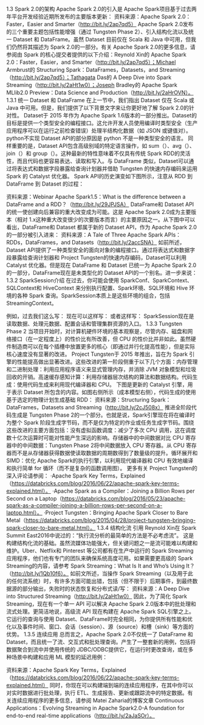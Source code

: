 
1.3 Spark 2.0的架构
Apache Spark 2.0的引入是 Apache Spark项目基于过去两年平台开发经验近期所发布的主要版本更新：
资料来源：Apache Spark 2.0：Faster，Easier and Smarter（http://bit.ly/2ap7qd5）
Apache Spark 2.0发布的三个重要主题包括性能增强（通过 Tungsten Phase 2）、引入结构化流以及统一 Dataset 和 DataFrame。虽然 Dataset 目前仅在 Scala 和 Java 中可用，但我们仍然将其描述为 Spark 2.0的一部分。有关 Apache Spark 2.0的更多信息，请参阅由 Spark 的核心提交者提供的以下介绍：Reynold Xin的 Apache Spark 2.0：Faster，Easier，and Smarter（http://bit.ly/2ap7qd5）；Michael Armbrust的 Structuring Spark：DataFrames，Datasets，and Streaming（http://bit.ly/2ap7qd5）；Tathagata Das的 A Deep Dive into Spark Streaming（http://bit.ly/2aHt1w0）；Joseph Bradley的 Apache Spark MLlib2.0 Preview：Data Science and Production（http://bit.ly/2aHrOVN）。
1.3.1 统一 Dataset 和 DataFrame
在上一节中，我们指出 Dataset 仅在 Scala 或 Java 中可用。但是，我们提供了以下背景文字来让你更好地了解 Spark 2.0的针对性。
Dataset于 2015 年作为 Apache Spark 1.6版本的一部分推出。Dataset的目标是提供一个类型安全的编程接口。这允许开发人员使用编译时类型安全（生产应用程序可以在运行之前检查错误）处理半结构化数据（如 JSON 或键值对）。python不实现 Dataset API的部分原因是 python 不是一种类型安全的语言。
同样重要的是，Dataset API包含高级别域的特定语言操作，如 sum（）、avg（）、join（）和 group（）。这种最新的特性意味着不仅具有传统 Spark RDD的灵活性，而且代码也更容易表达、读取和写入。与 DataFrame 类似，Dataset可以通过将表达式和数据字段暴露给查询计划器并借助 Tungsten 的快速内存编码来运用 Spark 的 Catalyst 优化器。
Spark API的历史演变如下图所示，注意从 RDD 到 DataFrame 到 Dataset 的过程：



资料来源：Webinar Apache Spark1.5：What is the difference between a DataFrame and a RDD？（http://bit.ly/29JPJSA）
DataFrame和 Dataset API的统一使创建向后兼容的重大改变成为可能。这是 Apache Spark 2.0成为主要版本（相对 1.x这种重大改变很少的次要版本而言）的主要原因之一。从下图中可以看出，DataFrame和 Dataset 都属于新的 Dataset API，作为 Apache Spark 2.0的一部分被引入进来：
资料来源：A Tale of Three Apache Spark APIs：RDDs，DataFrames，and Datasets（http://bit.ly/2accSNA）
如前所述，Dataset API提供了一种类型安全的面向对象的编程接口。通过将表达式和数据字段暴露给查询计划器和 Project Tungsten的快速内存编码，Dataset可以利用 Catalyst 优化器。但是现在 DataFrame 和 Dataset 已统一为 Apache Spark 2.0的一部分，DataFrame现在是未类型化的 Dataset API的一个别名。进一步来说：
1.3.2 SparkSession介绍
在过去，你可能会使用 SparkConf、SparkContext、SQLContext和 HiveContext 来分别执行配置、Spark环境、SQL环境和 Hive 环境的各种 Spark 查询。SparkSession本质上是这些环境的组合，包括 StreamingContext。


例如，过去我们这么写：
现在可以这样写：
或者这样写：
SparkSession现在是读取数据、处理元数据、配置会话和管理集群资源的入口。
1.3.3 Tungsten Phase 2
当项目开始时，对计算机硬件环境的基本观察是，尽管内存、磁盘和网络接口（在一定程度上）的性价比有所改善，但 CPU 的性价比并非如此。虽然硬件制造商可以在每个插槽中放置更多的核心（即通过并行化提高性能），但是实际核心速度没有显著的改进。
Project Tungsten于 2015 年推出，旨在为 Spark 引擎的性能提高做出显著改进。这些改进的第一阶段侧重于以下几个方面：内存管理和二进制处理：利用应用程序语义来显式管理内存，并消除 JVM 对象模型和垃圾回收的开销。高速缓存感知计算：利用存储器层次结构的算法和数据结构。代码生成：使用代码生成来利用现代编译器和 CPU。
下图是更新的 Catalyst 引擎，用于表示 Dataset 所包含的内容。如图右侧所示（成本模型右侧），代码生成的使用基于选定的物理计划生成基础 RDD：
资料来源：Structuring Spark：DataFrames，Datasets and Streaming（http://bit.ly/2cJ508x）
推进全阶段代码生成是 Tungsten Phase 2的一个部分。也就是说，Spark引擎现在将在编译时为整个 Spark 阶段生成字节码，而不是仅为特定的作业或任务生成字节码。围绕这些改进的主要方面包括：没有虚拟函数调度：减少了多次 CPU 调用，这在调度数十亿次运算时可能对性能产生深远的影响。存储器中的中间数据对比 CPU 寄存器中的中间数据：Tungsten Phase 2将中间数据放入 CPU 寄存器。从 CPU 寄存器而不是从存储器获得数据使读取数据的周期数得到了数量级的提升。循环展开和 SIMD：优化 Apache Spark的执行引擎，以利用现代编译器和 CPU 有效地编译和执行简单 for 循环（而不是复杂的函数调用图）。
更多有关 Project Tungsten的深入评论请参阅：
·Apache Spark Key Terms，Explained（https://databricks.com/blog/2016/06/22/apache-spark-key-terms-explained.html）。
·Apache Spark as a Compiler：Joining a Billion Rows per Second on a Laptop（https://databricks.com/blog/2016/05/23/apache-spark-as-a-compiler-joining-a-billion-rows-per-second-on-a-laptop.html）。
·Project Tungsten：Bringing Apache Spark Closer to Bare Metal（https://databricks.com/blog/2015/04/28/project-tungsten-bringing-spark-closer-to-bare-metal.html）。
1.3.4 结构化流
引用 Reynold Xin在 Spark Summit East2016中说过的：“执行流分析的最简单的方法是不必考虑流”。
这是构建结构化流的基础。虽然流媒体功能强大，但关键问题之一是流可能难以构建和维护。Uber、Netflix和 Pinterest 等公司都有在生产中运行的 Spark Streaming应用程序，他们也有专门的团队来确保系统高度可用。如果需要更高级的 Spark Streaming的内容，请参考 Spark Streaming：What Is It and Who’s Using It？（http://bit.ly/1Qb10f6）。
如前文所述，当操作 Spark Streaming（以及用于此的任何流系统）时，有许多方面可能出错，包括（但不限于）后期事件，到最终数据源的部分输出，失败时的状态恢复和分布式读/写：
资料来源：A Deep Dive into Structured Streaming（http://bit.ly/2aHt1w0）
因此，为了简化 Spark Streaming，现在有一个单一 API 可以解决 Apache Spark 2.0版本中的批处理和流式处理。更简洁地说，高级流 API 现在构建在 Apache Spark SQL引擎之上。它运行的查询与使用 Dataset、DataFrame时完全相同，为你提供所有性能和优化以及事件时间、窗口、会话（session）、源（source）和槽（sink）等方面的优势。
1.3.5 连续应用
总而言之，Apache Spark 2.0不仅统一了 DataFrame 和 Dataset，而且统一了流、交互式和批处理查询。产生了一整套新的用例，包括将数据聚合到流中并使用传统的 JDBC/ODBC提供它，在运行时更改查询，或在多种场景中构建和应用 ML 模型的延迟用例：



资料来源：Apache Spark Key Terms，Explained（https://databricks.com/blog/2016/06/22/apache-spark-key-terms-explained.html）
同时，你现在可以构建端到端的连续应用程序，在其中你可以对实时数据进行批处理，执行 ETL、生成报告、更新或跟踪流中的特定数据。有关连续应用程序的更多信息，请参阅 Matei Zaharia的博客文章 Continuous Applications：Evolving Streaming in Apache Spark2.0-A foundation for end-to-end real-time applications（http://bit.ly/2aJaSOr）。

